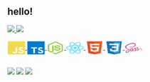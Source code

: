 ## hello!
 <div>
  <a href="https://github.com/pedroccaetano">
  <img height="180em" src="https://github-readme-stats.vercel.app/api?username=pedroccaetano&show_icons=true&theme=dark&include_all_commits=true&count_private=true"/>
  <img height="180em" src="https://github-readme-stats.vercel.app/api/top-langs/?username=pedroccaetano&layout=compact&langs_count=7&theme=dark"/>
</div>
<div style="display: inline_block"><br>
  <img align="center" alt="pedro-Js" height="30" width="40" src="https://raw.githubusercontent.com/devicons/devicon/master/icons/javascript/javascript-plain.svg">
  <img align="center" alt="pedro-Ts" height="30" width="40" src="https://raw.githubusercontent.com/devicons/devicon/master/icons/typescript/typescript-plain.svg">
  <img align="center" alt="pedro-node" height="30" width="40" src="https://github.com/devicons/devicon/blob/master/icons/nodejs/nodejs-original.svg">
  <img align="center" alt="pedro-React" height="30" width="40" src="https://raw.githubusercontent.com/devicons/devicon/master/icons/react/react-original.svg">
  <img align="center" alt="pedro-HTML" height="30" width="40" src="https://raw.githubusercontent.com/devicons/devicon/master/icons/html5/html5-original.svg">
  <img align="center" alt="pedro-CSS" height="30" width="40" src="https://raw.githubusercontent.com/devicons/devicon/master/icons/css3/css3-original.svg">
  <img align="center" alt="pedro-sass" height="30" width="40" src="https://github.com/devicons/devicon/blob/master/icons/sass/sass-original.svg">
</div>
  
  ##
 
<div> 
 <a href="https://pedroccaetano.github.io"><img src="https://img.shields.io/badge/-Portf%C3%B3lio-%23999?style=for-the-badge&logo=blogger&logoColor=blue" target="_blank"></a> 
  <a href= "mailto:pedrohenriquedecaldascaetano@gmail.com"><img src="https://img.shields.io/badge/-Gmail-%23333?style=for-the-badge&logo=gmail&logoColor=red" target="_blank"></a> 
 <a href="https://www.linkedin.com/in/pedroccaetano/" target="_blank"><img src="https://img.shields.io/badge/-LinkedIn-%230077B5?style=for-the-badge&logo=linkedin&logoColor=white" target="_blank"></a> 
 </div>
